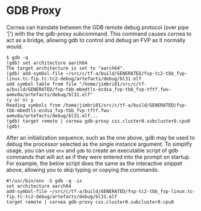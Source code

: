 # GDB Proxy

Cornea can translate between the GDB remote debug protocol (over
pipe '|') with the
the gdb-proxy subcommand. This command causes cornea to act as a
bridge, allowing gdb to control and debug an FVP as it normally would.

```
$ gdb -q
(gdb) set architecture aarch64
The target architecture is set to "aarch64".
(gdb) add-symbol-file ~/src/c/tf-a/build/GENERATED/fvp-tc2-tbb_fvp-linux.tc-fip.tc-tc2-debug/artefacts/debug/bl31.elf
add symbol table from file "/home/jimbri01/src/c/tf-a/build/GENERATED/fvp-tbb-mbedtls-ecdsa_fvp-tbb_fvp-tftf.fwu-aemv8a/artefacts/debug/bl31.elf"
(y or n) y
Reading symbols from /home/jimbri01/src/c/tf-a/build/GENERATED/fvp-tbb-mbedtls-ecdsa_fvp-tbb_fvp-tftf.fwu-aemv8a/artefacts/debug/bl31.elf...
(gdb) target remote | cornea gdb-proxy css.cluster0.subcluster0.cpu0
(gdb)
```

After an initialization sequence, such as the one above, gdb may be
used to debug the processor selected as the single instance argument.
To simplify usage, you can use `env` and `gdb` to create an executable
script of gdb commands that will act as if they were entered into the
prompt on startup. For example, the below script does the same as the
interactive snippet above, allowing you to skip typing or copying the
commands.

```
#!/usr/bin/env -S gdb -q -ix
set architecture aarch64
add-symbol-file ~/src/c/tf-a/build/GENERATED/fvp-tc2-tbb_fvp-linux.tc-fip.tc-tc2-debug/artefacts/debug/bl31.elf
target remote | cornea gdb-proxy css.cluster0.subcluster0.cpu0
```
